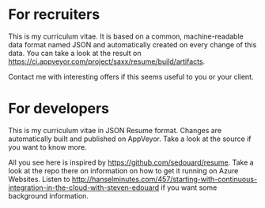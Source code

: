 # For recruiters

This is my curriculum vitae. It is based on a common, machine-readable data format named JSON and automatically created on every change of this data. You can take a look at the result on https://ci.appveyor.com/project/saxx/resume/build/artifacts.

Contact me with interesting offers if this seems useful to you or your client. 


# For developers

This is my curriculum vitae in JSON Resume format. Changes are automatically built and published on AppVeyor. Take a look at the source if you want to know more.

All you see here is inspired by https://github.com/sedouard/resume. Take a look at the repo there on information on how to get it running on Azure Websites. Listen to http://hanselminutes.com/457/starting-with-continuous-integration-in-the-cloud-with-steven-edouard if you want some background information.
